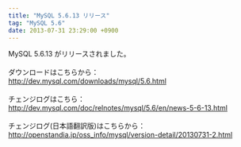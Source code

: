 ```yaml
---
title: "MySQL 5.6.13 リリース"
tag: "MySQL 5.6"
date: 2013-07-31 23:29:00 +0900
---
```


MySQL 5.6.13 がリリースされました。<br>
<br>
ダウンロードはこちらから：<br>
http://dev.mysql.com/downloads/mysql/5.6.html<br>
<br>
チェンジログはこちら：<br>
http://dev.mysql.com/doc/relnotes/mysql/5.6/en/news-5-6-13.html<br>
<br>
チェンジログ(日本語翻訳版)はこちらから：<br>
http://openstandia.jp/oss_info/mysql/version-detail/20130731-2.html<br>
<br>

